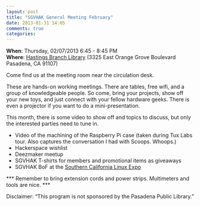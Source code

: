 ```yaml
---
layout: post
title: "SGVHAK General Meeting February"
date: 2013-01-31 14:05
comments: true
categories: 
---
```


__When__: Thursday, 02/07/2013 6:45 - 8:45 PM<br />
__Where__: [Hastings Branch Library](http://cityofpasadena.net/library/about_the_library/hastings_branch/) (3325 East Orange Grove Boulevard  Pasadena, CA 91107)

Come find us at the meeting room near the circulation desk.

These are hands-on working meetings. There are tables, free wifi, and a group of knowledgeable people. So come, bring your projects, show off your new toys, and just connect with your fellow hardware geeks. There is even a projector if you want to do a mini-presentation.

This month, there is some video to show off and topics to discuss, but only the interested parties need to tune in.

* Video of the machining of the Raspberry Pi case (taken during Tux Labs tour.  Also captures the conversation I had with Scoops.  Whoops.)
* Hackerspace wishlist 
* Deezmaker meetup
* SGVHAK T-shirts for members and promotional items as giveaways
* SGVHAK BoF at the [Southern California Linux Expo](http://www.socallinuxexpo.org/scale11x)


*** Remember to bring extension cords and power strips. Multimeters and tools are nice. ***

Disclaimer: “This program is not sponsored by the Pasadena Public Library.”
